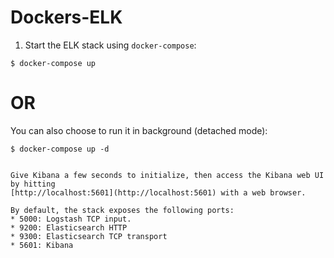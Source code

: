# Dockers-ELK

1. Start the ELK stack using `docker-compose`:

```console
$ docker-compose up
```
# OR

You can also choose to run it in background (detached mode):

```console
$ docker-compose up -d


Give Kibana a few seconds to initialize, then access the Kibana web UI by hitting
[http://localhost:5601](http://localhost:5601) with a web browser.

By default, the stack exposes the following ports:
* 5000: Logstash TCP input.
* 9200: Elasticsearch HTTP
* 9300: Elasticsearch TCP transport
* 5601: Kibana
